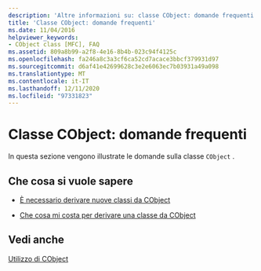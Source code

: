 ```yaml
---
description: 'Altre informazioni su: classe CObject: domande frequenti'
title: 'Classe CObject: domande frequenti'
ms.date: 11/04/2016
helpviewer_keywords:
- CObject class [MFC], FAQ
ms.assetid: 809a8b99-a2f8-4e16-8b4b-023c94f4125c
ms.openlocfilehash: fa246a8c3a3cf6ca52cd7acace3bbcf379931d97
ms.sourcegitcommit: d6af41e42699628c3e2e6063ec7b03931a49a098
ms.translationtype: MT
ms.contentlocale: it-IT
ms.lasthandoff: 12/11/2020
ms.locfileid: "97331823"
---
```

# <a name="cobject-class-frequently-asked-questions"></a>Classe CObject: domande frequenti

In questa sezione vengono illustrate le domande sulla classe `CObject` .

## <a name="what-do-you-want-to-know-more-about"></a>Che cosa si vuole sapere

- [È necessario derivare nuove classi da CObject](do-i-have-to-derive-new-classes-from-cobject-q.md)

- [Che cosa mi costa per derivare una classe da CObject](what-does-it-cost-me-to-derive-a-class-from-cobject-q.md)

## <a name="see-also"></a>Vedi anche

[Utilizzo di CObject](using-cobject.md)
